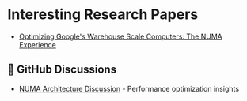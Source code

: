 # Interesting Research Papers

- [Optimizing Google's Warehouse Scale Computers: The NUMA Experience](Papers/OptimizingGooglesWarehouseScaleComputers.md)

## 📝 GitHub Discussions

- [NUMA Architecture Discussion](https://github.com/dheeraj-sn/interesting-reads/discussions/2) - Performance optimization insights
